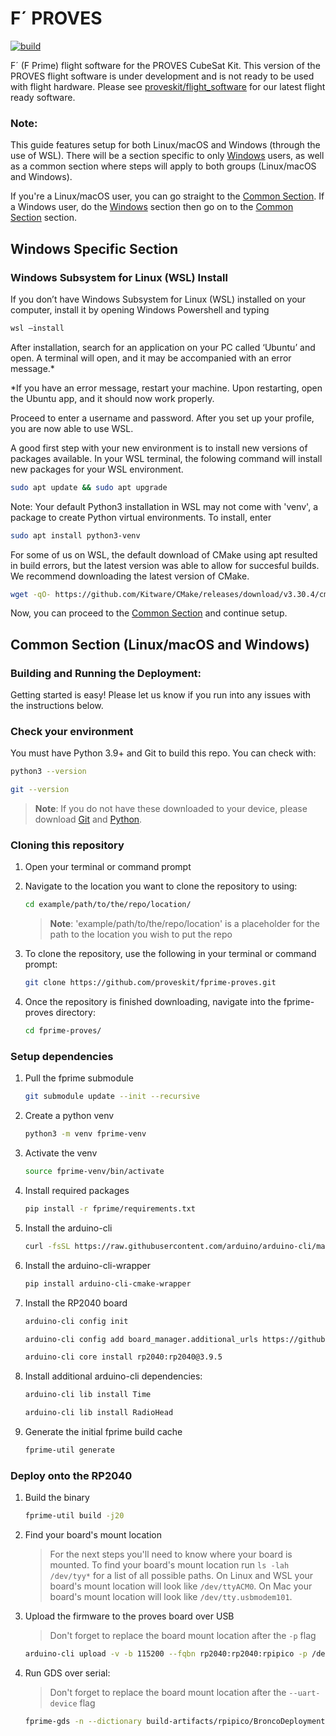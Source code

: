# F´ PROVES
[![build](https://github.com/proveskit/fprime-proves/actions/workflows/build.yaml/badge.svg)](https://github.com/proveskit/fprime-proves/actions/workflows/build.yaml)

F´ (F Prime) flight software for the PROVES CubeSat Kit. This version of the PROVES flight software is under development and is not ready to be used with flight hardware. Please see [proveskit/flight_software](https://github.com/proveskit/flight_software/) for our latest flight ready software.

### **Note**: 
This guide features setup for both Linux/macOS and Windows (through the use of WSL). There will be a section specific to only [Windows](#windows-specific-section) users, as well as a common section where steps will apply to both groups (Linux/macOS and Windows). 

If you're a Linux/macOS user, you can go straight to the [Common Section](#common-section-linuxmacos-and-windows). If a Windows user, do the [Windows](#windows-specific-section) section then go on to the [Common Section](#common-section-linuxmacos-and-windows) section.

## Windows Specific Section
### Windows Subsystem for Linux (WSL) Install
If you don’t have Windows Subsystem for Linux (WSL) installed on your computer, install it by opening Windows Powershell and typing 
```sh
wsl –install
```

After installation, search for an application on your PC called ‘Ubuntu’ and open. A terminal will open, and it may be accompanied with an error message.*

*If you have an error message, restart your machine. Upon restarting, open the Ubuntu app, and it should now work properly.

Proceed to enter a username and password. After you set up your profile, you are now able to use WSL.

A good first step with your new environment is to install new versions of packages available. In your WSL terminal, the folowing command will install new packages for your WSL environment. 
```sh
sudo apt update && sudo apt upgrade
```

Note: Your default Python3 installation in WSL may not come with 'venv', a package to create Python virtual environments. To install, enter 
```sh
sudo apt install python3-venv
```

For some of us on WSL, the default download of CMake using apt resulted in build errors, but the latest version was able to allow for succesful builds. We recommend downloading the latest version of CMake.
   ```sh
   wget -qO- https://github.com/Kitware/CMake/releases/download/v3.30.4/cmake-3.30.4-linux-x86_64.tar.gz | tar xzv && sudo mv cmake-3.30.4-linux-x86_64/bin/* /usr/local/bin && rm -r cmake-3.30.4-linux-x86_64
   ```
Now, you can proceed to the [Common Section](#common-section-linuxmacos-and-windows) and continue setup.
## Common Section (Linux/macOS and Windows)
### Building and Running the Deployment:

Getting started is easy! Please let us know if you run into any issues with the instructions below.

### Check your environment
You must have Python 3.9+ and Git to build this repo. You can check with:
```sh
python3 --version
```
```sh
git --version
```
> **Note**: If you do not have these downloaded to your device, please download [Git](https://git-scm.com/downloads) and [Python](https://www.python.org/downloads/).

### Cloning this repository
1. Open your terminal or command prompt
   
3. Navigate to the location you want to clone the repository to using:
   ```sh
   cd example/path/to/the/repo/location/
   ```
   > **Note**: 'example/path/to/the/repo/location' is a placeholder for the path to the location you wish to put the repo
   
4. To clone the repository, use the following in your terminal or command prompt:
   ```sh
   git clone https://github.com/proveskit/fprime-proves.git
   ```
5. Once the repository is finished downloading, navigate into the fprime-proves directory:
   ```sh
   cd fprime-proves/
   ```

### Setup dependencies

1. Pull the fprime submodule 
    ```sh
    git submodule update --init --recursive
    ```
1. Create a python venv 
   ```sh
   python3 -m venv fprime-venv
   ```
1. Activate the venv 
    ```sh
    source fprime-venv/bin/activate
    ```
1. Install required packages 
   ```sh
   pip install -r fprime/requirements.txt
   ```
1. Install the arduino-cli
   ```sh
   curl -fsSL https://raw.githubusercontent.com/arduino/arduino-cli/master/install.sh | BINDIR=$VIRTUAL_ENV/bin sh
   ```
1. 
   Install the arduino-cli-wrapper 
   ```sh
   pip install arduino-cli-cmake-wrapper
   ```
1. Install the RP2040 board
    ```sh
    arduino-cli config init
    ```
    ```sh
    arduino-cli config add board_manager.additional_urls https://github.com/earlephilhower/arduino-pico/releases/download/global/package_rp2040_index.json
    ```
    ```sh
    arduino-cli core install rp2040:rp2040@3.9.5
    ```
1. Install additional arduino-cli dependencies:
    ```sh
    arduino-cli lib install Time
    ```
    ```sh
    arduino-cli lib install RadioHead
    ```
1. Generate the initial fprime build cache
   ```sh
   fprime-util generate
   ```

### Deploy onto the RP2040
1. Build the binary
   ```sh
   fprime-util build -j20
   ```

1. Find your board's mount location
   > For the next steps you'll need to know where your board is mounted. To find your board's mount location run  `ls -lah /dev/tyy*` for a list of all possible paths. On Linux and WSL your board's mount location will look like `/dev/ttyACM0`. On Mac your board's mount location will look like `/dev/tty.usbmodem101`.

1. Upload the firmware to the proves board over USB
   > Don't forget to replace the board mount location after the `-p` flag
   ```sh
   arduino-cli upload -v -b 115200 --fqbn rp2040:rp2040:rpipico -p /dev/ttyACM0 -i build-artifacts/rpipico/BroncoDeployment/bin/BroncoDeployment.uf2
   ```

1. Run GDS over serial:
   > Don't forget to replace the board mount location after the `--uart-device` flag
   ```sh
   fprime-gds -n --dictionary build-artifacts/rpipico/BroncoDeployment/dict/BroncoDeploymentTopologyAppDictionary.xml --comm-adapter uart --uart-baud 115200 --uart-device /dev/ttyACM0 --output-unframed-data -
   ```
